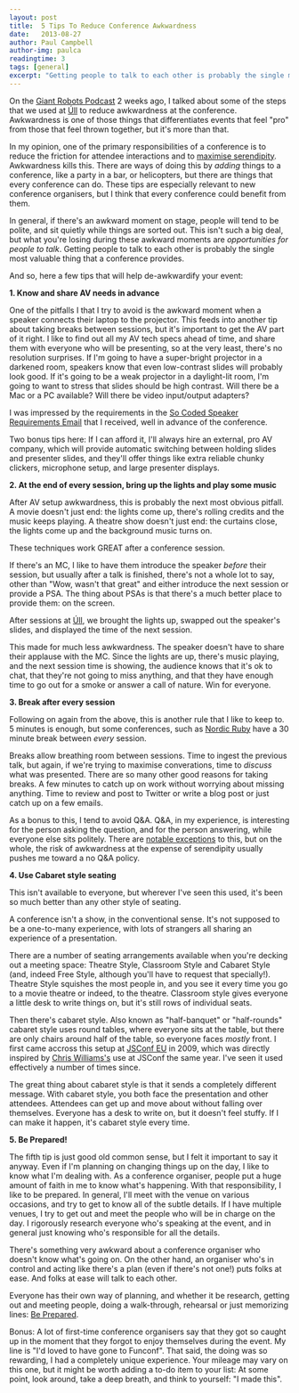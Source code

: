 ```yaml
---
layout: post
title:  5 Tips To Reduce Conference Awkwardness
date:   2013-08-27
author: Paul Campbell
author-img: paulca
readingtime: 3
tags: [general]
excerpt: "Getting people to talk to each other is probably the single most valuable thing that a conference provides."
---
```


On the [Giant Robots Podcast](https://learn.thoughtbot.com/giantrobots/61) 2 weeks ago, I talked about some of the steps that we used at [Úll](http://ull.ie) to reduce awkwardness at the conference. Awkwardness is one of those things that differentiates events that feel "pro" from those that feel thrown together, but it's more than that.

In my opinion, one of the primary responsibilities of a conference is to reduce the friction for attendee interactions and to [maximise serendipity](http://www.randsinrepose.com/archives/2011/10/03/building_serendipity.html). Awkwardness kills this. There are ways of doing this by _adding_ things to a conference, like a party in a bar, or helicopters, but there are things that every conference can do. These tips are especially relevant to new conference organisers, but I think that every conference could benefit from them.

In general, if there's an awkward moment on stage, people will tend to be polite, and sit quietly while things are sorted out. This isn't such a big deal, but what you're losing during these awkward moments are _opportunities for people to talk_. Getting people to talk to each other is probably the single most valuable thing that a conference provides.

And so, here a few tips that will help de-awkwardify your event:

**1. Know and share AV needs in advance**

One of the pitfalls I that I try to avoid is the awkward moment when a speaker connects their laptop to the projector. This feeds into another tip about taking breaks between sessions, but it's important to get the AV part of it right. I like to find out all my AV tech specs ahead of time, and share them with everyone who will be presenting, so at the very least, there's no resolution surprises. If I'm going to have a super-bright projector in a darkened room, speakers know that even low-contrast slides will probably look good. If it's going to be a weak projector in a daylight-lit room, I'm going to want to stress that slides should be high contrast. Will there be a Mac or a PC available? Will there be video input/output adapters?

I was impressed by the requirements in the [So Coded Speaker Requirements Email](https://gist.github.com/paulca/6354822) that I received, well in advance of the conference.

Two bonus tips here: If I can afford it, I'll always hire an external, pro AV company, which will provide automatic switching between holding slides and presenter slides, and they'll offer things like extra reliable chunky clickers, microphone setup, and large presenter displays.

**2. At the end of every session, bring up the lights and play some music**

After AV setup awkwardness, this is probably the next most obvious pitfall. A movie doesn't just end: the lights come up, there's rolling credits and the music keeps playing. A theatre show doesn't just end: the curtains close, the lights come up and the background music turns on.

These techniques work GREAT after a conference session.

If there's an MC, I like to have them introduce the speaker _before_ their session, but usually after a talk is finished, there's not a whole lot to say, other than "Wow, wasn't that great" and either introduce the next session or provide a PSA. The thing about PSAs is that there's a much better place to provide them: on the screen.

After sessions at [Úll](http://ull.ie), we brought the lights up, swapped out the speaker's slides, and displayed the time of the next session.

This made for much less awkwardness. The speaker doesn't have to share their applause with the MC. Since the lights are up, there's music playing, and the next session time is showing, the audience knows that it's ok to chat, that they're not going to miss anything, and that they have enough time to go out for a smoke or answer a call of nature. Win for everyone.

**3. Break after every session**

Following on again from the above, this is another rule that I like to keep to. 5 minutes is enough, but some conferences, such as [Nordic Ruby](nordicruby.org) have a 30 minute break between _every_ session.

Breaks allow breathing room between sessions. Time to ingest the previous talk, but again, if we're trying to maximise converations, time to _discuss_ what was presented. There are so many other good reasons for taking breaks. A few minutes to catch up on work without worrying about missing anything. Time to review and post to Twitter or write a blog post or just catch up on a few emails.

As a bonus to this, I tend to avoid Q&A. Q&A, in my experience, is interesting for the person asking the question, and for the person answering, while everyone else sits politely. There are [notable exceptions](http://www.youtube.com/watch?v=a3MrpLyUOo8) to this, but on the whole, the risk of awkwardness at the expense of serendipity usually pushes me toward a no Q&A policy.

**4. Use Cabaret style seating**

This isn't available to everyone, but wherever I've seen this used, it's been so much better than any other style of seating.

A conference isn't a show, in the conventional sense. It's not supposed to be a one-to-many experience, with lots of strangers all sharing an experience of a presentation.

There are a number of seating arrangements available when you're decking out a meeting space: Theatre Style, Classroom Style and Cabaret Style (and, indeed Free Style, although you'll have to request that specially!). Theatre Style squishes the most people in, and you see it every time you go to a movie theatre or indeed, to the theatre. Classroom style gives everyone a little desk to write things on, but it's still rows of individual seats.

Then there's cabaret style. Also known as "half-banquet" or "half-rounds" cabaret style uses round tables, where everyone sits at the table, but there are only chairs around half of the table, so everyone faces _mostly_ front. I first came accross this setup at [JSConf EU](http://jsconf.eu) in 2009, which was directly inspired by [Chris Williams's](https://twitter.com/voodootikigod) use at JSConf the same year. I've seen it used effectively a number of times since.

The great thing about cabaret style is that it sends a completely different message. With cabaret style, you both face the presentation and other attendees. Attendees can get up and move about without falling over themselves. Everyone has a desk to write on, but it doesn't feel stuffy. If I can make it happen, it's cabaret style every time.

**5. Be Prepared!**

The fifth tip is just good old common sense, but I felt it important to say it anyway. Even if I'm planning on changing things up on the day, I like to know what I'm dealing with. As a conference organiser, people put a huge amount of faith in me to know what's happening. With that responsibility, I like to be prepared. In general, I'll meet with the venue on various occasions, and try to get to know all of the subtle details. If I have multiple venues, I try to get out and meet the people who will be in charge on the day. I rigorously research everyone who's speaking at the event, and in general just knowing who's responsible for all the details.

There's something very awkward about a conference organiser who doesn't know what's going on. On the other hand, an organiser who's in control and acting like there's a plan (even if there's not one!) puts folks at ease. And folks at ease will talk to each other.

Everyone has their own way of planning, and whether it be research, getting out and meeting people, doing a walk-through, rehearsal or just memorizing lines: [Be Prepared](http://www.youtube.com/watch?v=08-uyfp2iPM).

Bonus: A lot of first-time conference organisers say that they got so caught up in the moment that they forgot to enjoy themselves during the event. My line is "I'd loved to have gone to Funconf". That said, the doing was so rewarding, I had a completely unique experience. Your mileage may vary on this one, but it might be worth adding a to-do item to your list: At some point, look around, take a deep breath, and think to yourself: "I made this".